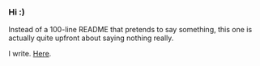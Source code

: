 ### Hi :)

Instead of a 100-line README that pretends to say something, this one is actually quite upfront about saying nothing really.

I write. [Here](https://chettriyuvraj.github.io).
